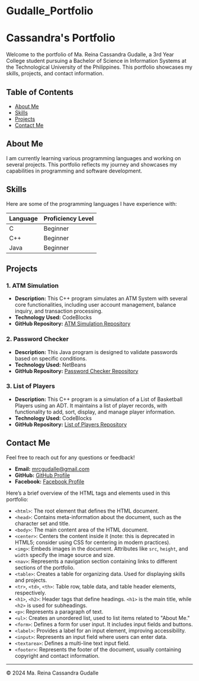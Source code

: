 # Gudalle_Portfolio
 # Cassandra's Portfolio

Welcome to the portfolio of Ma. Reina Cassandra Gudalle, a 3rd Year College student pursuing a Bachelor of Science in Information Systems at the Technological University of the Philippines. This portfolio showcases my skills, projects, and contact information.

## Table of Contents
- [About Me](#about-me)
- [Skills](#skills)
- [Projects](#projects)
- [Contact Me](#contact-me)

## About Me

I am currently learning various programming languages and working on several projects. This portfolio reflects my journey and showcases my capabilities in programming and software development.

## Skills

Here are some of the programming languages I have experience with:

| Language | Proficiency Level |
|----------|--------------------|
| C        | Beginner           |
| C++      | Beginner           |
| Java     | Beginner           |

## Projects

### 1. ATM Simulation
- **Description:** This C++ program simulates an ATM System with several core functionalities, including user account management, balance inquiry, and transaction processing.
- **Technology Used:** CodeBlocks
- **GitHub Repository:** [ATM Simulation Repository](https://github.com/cas-zz/ATMSim)

### 2. Password Checker
- **Description:** This Java program is designed to validate passwords based on specific conditions.
- **Technology Used:** NetBeans
- **GitHub Repository:** [Password Checker Repository](https://github.com/cas-zz/PasswordChecker)

### 3. List of Players
- **Description:** This C++ program is a simulation of a List of Basketball Players using an ADT. It maintains a list of player records, with functionality to add, sort, display, and manage player information.
- **Technology Used:** CodeBlocks
- **GitHub Repository:** [List of Players Repository](https://github.com/cas-zz/Listing)

## Contact Me

Feel free to reach out for any questions or feedback!

- **Email:** [mrcgudalle@gmail.com](mailto:mrcgudalle@gmail.com)
- **GitHub:** [GitHub Profile](https://github.com/cas-zz)
- **Facebook:** [Facebook Profile](https://www.facebook.com/Ma.Cassandra.Gudalle/)

Here’s a brief overview of the HTML tags and elements used in this portfolio:

- `<html>`: The root element that defines the HTML document.
- `<head>`: Contains meta-information about the document, such as the character set and title.
- `<body>`: The main content area of the HTML document.
- `<center>`: Centers the content inside it (note: this is deprecated in HTML5; consider using CSS for centering in modern practices).
- `<img>`: Embeds images in the document. Attributes like `src`, `height`, and `width` specify the image source and size.
- `<nav>`: Represents a navigation section containing links to different sections of the portfolio.
- `<table>`: Creates a table for organizing data. Used for displaying skills and projects.
- `<tr>`, `<td>`, `<th>`: Table row, table data, and table header elements, respectively.
- `<h1>`, `<h2>`: Header tags that define headings. `<h1>` is the main title, while `<h2>` is used for subheadings.
- `<p>`: Represents a paragraph of text.
- `<ul>`: Creates an unordered list, used to list items related to "About Me."
- `<form>`: Defines a form for user input. It includes input fields and buttons.
- `<label>`: Provides a label for an input element, improving accessibility.
- `<input>`: Represents an input field where users can enter data.
- `<textarea>`: Defines a multi-line text input field.
- `<footer>`: Represents the footer of the document, usually containing copyright and contact information.

---

&copy; 2024 Ma. Reina Cassandra Gudalle